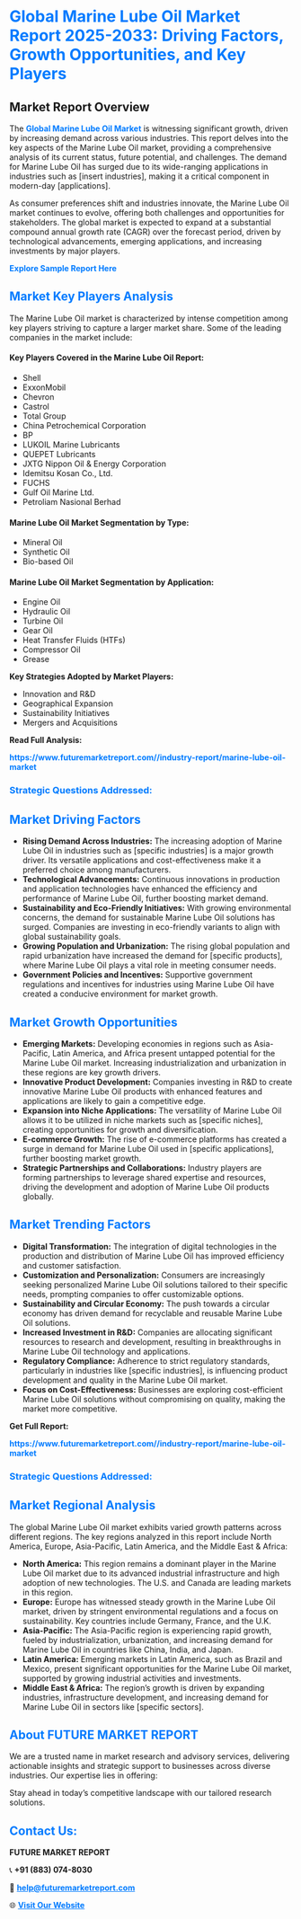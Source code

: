 <h1 style="color: #007BFF;">Global Marine Lube Oil Market Report 2025-2033: Driving Factors, Growth Opportunities, and Key Players</h1>

<section id="overview">
<h2>Market Report Overview</h2>
<p>The <a href="https://www.futuremarketreport.com//industry-report/marine-lube-oil-market" style="color: #007BFF; text-decoration: none;"><strong>Global Marine Lube Oil Market</strong></a> is witnessing significant growth, driven by increasing demand across various industries. This report delves into the key aspects of the Marine Lube Oil market, providing a comprehensive analysis of its current status, future potential, and challenges. The demand for Marine Lube Oil has surged due to its wide-ranging applications in industries such as [insert industries], making it a critical component in modern-day [applications].</p>
<p>As consumer preferences shift and industries innovate, the Marine Lube Oil market continues to evolve, offering both challenges and opportunities for stakeholders. The global market is expected to expand at a substantial compound annual growth rate (CAGR) over the forecast period, driven by technological advancements, emerging applications, and increasing investments by major players.</p>
</section>

<section id="overview">
<p><a href="https://www.futuremarketreport.com//request-sample/reportId=57676" style="color: #007BFF; text-decoration: none;"><strong>Explore Sample Report Here</strong></a></p>
</section>

<section id="key-players">
<h2 style="color: #007BFF;">Market Key Players Analysis</h2>
<p>The Marine Lube Oil market is characterized by intense competition among key players striving to capture a larger market share. Some of the leading companies in the market include:</p>
<h4>Key Players Covered in the Marine Lube Oil Report:</h4>
<ul><li>Shell</li><li>ExxonMobil</li><li>Chevron</li><li>Castrol</li><li>Total Group</li><li>China Petrochemical Corporation</li><li>BP</li><li>LUKOIL Marine Lubricants</li><li>QUEPET Lubricants</li><li>JXTG Nippon Oil &amp; Energy Corporation</li><li>Idemitsu Kosan Co., Ltd.</li><li>FUCHS</li><li>Gulf Oil Marine Ltd.</li><li>Petroliam Nasional Berhad</li></ul>
<h4>Marine Lube Oil Market Segmentation by Type:</h4>
<ul><li>Mineral Oil</li><li>Synthetic Oil</li><li>Bio-based Oil</li></ul>

<h4>Marine Lube Oil Market Segmentation by Application:</h4>
<ul><li>Engine Oil</li><li>Hydraulic Oil</li><li>Turbine Oil</li><li>Gear Oil</li><li>Heat Transfer Fluids (HTFs)</li><li>Compressor Oil</li><li>Grease</li></ul>
<p><strong>Key Strategies Adopted by Market Players:</strong></p>
<ul>
<li>Innovation and R&D</li>
<li>Geographical Expansion</li>
<li>Sustainability Initiatives</li>
<li>Mergers and Acquisitions</li>
</ul>
</section>

<section>
<p><strong>Read Full Analysis: </strong></p><a href="https://www.futuremarketreport.com//industry-report/marine-lube-oil-market" style="color: #007BFF; text-decoration: none;"><strong>https://www.futuremarketreport.com//industry-report/marine-lube-oil-market</strong></a>
<h3 style="color: #007BFF;">Strategic Questions Addressed:</h3>
</section>

<section id="driving-factors">
<h2 style="color: #007BFF;">Market Driving Factors</h2>
<ul>
<li><strong>Rising Demand Across Industries:</strong> The increasing adoption of Marine Lube Oil in industries such as [specific industries] is a major growth driver. Its versatile applications and cost-effectiveness make it a preferred choice among manufacturers.</li>
<li><strong>Technological Advancements:</strong> Continuous innovations in production and application technologies have enhanced the efficiency and performance of Marine Lube Oil, further boosting market demand.</li>
<li><strong>Sustainability and Eco-Friendly Initiatives:</strong> With growing environmental concerns, the demand for sustainable Marine Lube Oil solutions has surged. Companies are investing in eco-friendly variants to align with global sustainability goals.</li>
<li><strong>Growing Population and Urbanization:</strong> The rising global population and rapid urbanization have increased the demand for [specific products], where Marine Lube Oil plays a vital role in meeting consumer needs.</li>
<li><strong>Government Policies and Incentives:</strong> Supportive government regulations and incentives for industries using Marine Lube Oil have created a conducive environment for market growth.</li>
</ul>
</section>

<section id="growth-opportunities">
<h2 style="color: #007BFF;">Market Growth Opportunities</h2>
<ul>
<li><strong>Emerging Markets:</strong> Developing economies in regions such as Asia-Pacific, Latin America, and Africa present untapped potential for the Marine Lube Oil market. Increasing industrialization and urbanization in these regions are key growth drivers.</li>
<li><strong>Innovative Product Development:</strong> Companies investing in R&D to create innovative Marine Lube Oil products with enhanced features and applications are likely to gain a competitive edge.</li>
<li><strong>Expansion into Niche Applications:</strong> The versatility of Marine Lube Oil allows it to be utilized in niche markets such as [specific niches], creating opportunities for growth and diversification.</li>
<li><strong>E-commerce Growth:</strong> The rise of e-commerce platforms has created a surge in demand for Marine Lube Oil used in [specific applications], further boosting market growth.</li>
<li><strong>Strategic Partnerships and Collaborations:</strong> Industry players are forming partnerships to leverage shared expertise and resources, driving the development and adoption of Marine Lube Oil products globally.</li>
</ul>
</section>

<section id="trending-factors">
<h2 style="color: #007BFF;">Market Trending Factors</h2>
<ul>
<li><strong>Digital Transformation:</strong> The integration of digital technologies in the production and distribution of Marine Lube Oil has improved efficiency and customer satisfaction.</li>
<li><strong>Customization and Personalization:</strong> Consumers are increasingly seeking personalized Marine Lube Oil solutions tailored to their specific needs, prompting companies to offer customizable options.</li>
<li><strong>Sustainability and Circular Economy:</strong> The push towards a circular economy has driven demand for recyclable and reusable Marine Lube Oil solutions.</li>
<li><strong>Increased Investment in R&D:</strong> Companies are allocating significant resources to research and development, resulting in breakthroughs in Marine Lube Oil technology and applications.</li>
<li><strong>Regulatory Compliance:</strong> Adherence to strict regulatory standards, particularly in industries like [specific industries], is influencing product development and quality in the Marine Lube Oil market.</li>
<li><strong>Focus on Cost-Effectiveness:</strong> Businesses are exploring cost-efficient Marine Lube Oil solutions without compromising on quality, making the market more competitive.</li>
</ul>
</section>

<section>
<p><strong>Get Full Report: </strong></p><a href="https://www.futuremarketreport.com//industry-report/marine-lube-oil-market" style="color: #007BFF; text-decoration: none;"><strong>https://www.futuremarketreport.com//industry-report/marine-lube-oil-market</strong></a>
<h3 style="color: #007BFF;">Strategic Questions Addressed:</h3>
</section>


<section id="regional-analysis">
<h2 style="color: #007BFF;">Market Regional Analysis</h2>
<p>The global Marine Lube Oil market exhibits varied growth patterns across different regions. The key regions analyzed in this report include North America, Europe, Asia-Pacific, Latin America, and the Middle East & Africa:</p>
<ul>
<li><strong>North America:</strong> This region remains a dominant player in the Marine Lube Oil market due to its advanced industrial infrastructure and high adoption of new technologies. The U.S. and Canada are leading markets in this region.</li>
<li><strong>Europe:</strong> Europe has witnessed steady growth in the Marine Lube Oil market, driven by stringent environmental regulations and a focus on sustainability. Key countries include Germany, France, and the U.K.</li>
<li><strong>Asia-Pacific:</strong> The Asia-Pacific region is experiencing rapid growth, fueled by industrialization, urbanization, and increasing demand for Marine Lube Oil in countries like China, India, and Japan.</li>
<li><strong>Latin America:</strong> Emerging markets in Latin America, such as Brazil and Mexico, present significant opportunities for the Marine Lube Oil market, supported by growing industrial activities and investments.</li>
<li><strong>Middle East & Africa:</strong> The region’s growth is driven by expanding industries, infrastructure development, and increasing demand for Marine Lube Oil in sectors like [specific sectors].</li>
</ul>
</section>

<footer>
<h2 style="color: #007BFF;">About FUTURE MARKET REPORT</h2>
<p>We are a trusted name in market research and advisory services, delivering actionable insights and strategic support to businesses across diverse industries. Our expertise lies in offering:</p>

<p>Stay ahead in today’s competitive landscape with our tailored research solutions.</p>

<h2 style="color: #007BFF;">Contact Us:</h2>
<p><strong>FUTURE MARKET REPORT</strong></p>
<p>📞 <strong>+91 (883) 074-8030</strong></p>
<p>📧 <strong><a href="mailto:help@futuremarketreport.com" style="color: #007BFF;">help@futuremarketreport.com</a></strong></p>
<p>🌐 <strong><a href="https://www.futuremarketreport.com/" style="color: #007BFF;">Visit Our Website</a></strong></p>
</footer>